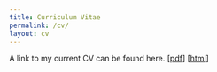 ```yaml
---
title: Curriculum Vitae
permalink: /cv/
layout: cv
---
```


A link to my current CV can be found here.
[[pdf](/assets/docs/Resume_Abhijeet_Krishnan.pdf)] [[html](/cv-html/)]
